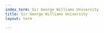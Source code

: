 ```yaml
---
index_term: Sir George Williams University
title: Sir George Williams University
layout: term

---
```

